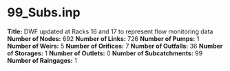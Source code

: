 # 99_Subs.inp
**Title:** DWF updated at Racks 16 and 17 to represent flow monitoring data
**Number of Nodes:** 692
**Number of Links:** 726
**Number of Pumps:** 1
**Number of Weirs:** 5
**Number of Orifices:** 7
**Number of Outfalls:** 36
**Number of Storages:** 1
**Number of Outlets:** 0
**Number of Subcatchments:** 99
**Number of Raingages:** 1

